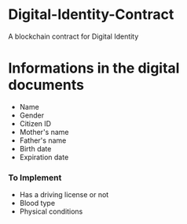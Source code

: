 # Digital-Identity-Contract
A blockchain contract for Digital Identity

# Informations in the digital documents
- Name
- Gender
- Citizen ID
- Mother's name
- Father's name
- Birth date
- Expiration date

### To Implement
- Has a driving license or not
- Blood type
- Physical conditions
